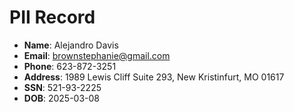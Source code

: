 # PII Record
- **Name**: Alejandro Davis
- **Email**: brownstephanie@gmail.com
- **Phone**: 623-872-3251
- **Address**: 1989 Lewis Cliff Suite 293, New Kristinfurt, MO 01617
- **SSN**: 521-93-2225
- **DOB**: 2025-03-08
